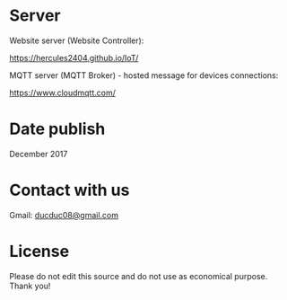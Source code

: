 

# Server

Website server (Website Controller): 

https://hercules2404.github.io/IoT/ 


MQTT server (MQTT Broker) - hosted message for devices connections: 

https://www.cloudmqtt.com/



# Date publish

December 2017



# Contact with us

Gmail: ducduc08@gmail.com



# License

Please do not edit this source and do not use as economical purpose. Thank you!

